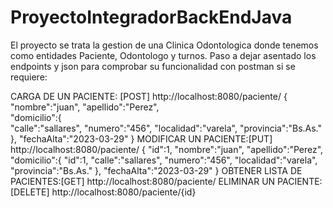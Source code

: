 ﻿# ProyectoIntegradorBackEndJava

El proyecto se trata la gestion de una Clinica Odontologica donde tenemos como entidades Paciente, Odontologo y turnos. 
Paso a dejar asentado los endpoints y json para comprobar su funcionalidad con postman si se requiere:

CARGA DE UN PACIENTE: [POST]       http://localhost:8080/paciente/
{
    "nombre":"juan",
    "apellido":"Perez",    
    "domicilio":{        
        "calle":"sallares",
        "numero":"456",
        "localidad":"varela",
        "provincia":"Bs.As."
    },
    "fechaAlta":"2023-03-29" 
 }
MODIFICAR UN PACIENTE:[PUT]        http://localhost:8080/paciente/
{
    "id":1,
    "nombre":"juan",
    "apellido":"Perez",    
    "domicilio":{
        "id":1,
        "calle":"sallares",
        "numero":"456",
        "localidad":"varela",
        "provincia":"Bs.As."
    },
    "fechaAlta":"2023-03-29" 
 }
OBTENER LISTA DE PACIENTES:[GET]   http://localhost:8080/paciente/
ELIMINAR UN PACIENTE:[DELETE]      http://localhost:8080/paciente/{id}
